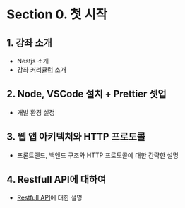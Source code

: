 # Section 0. 첫 시작

## 1. 강좌 소개

- Nestjs 소개
- 강좌 커리큘럼 소개

## 2. Node, VSCode 설치 + Prettier 셋업

- 개발 환경 설정

## 3. 웹 앱 아키텍쳐와 HTTP 프로토콜

- 프론트엔드, 백엔드 구조와 HTTP 프로토콜에 대한 간략한 설명

## 4. Restfull API에 대하여

- [Restfull API](https://docs.microsoft.com/ko-kr/azure/architecture/best-practices/api-design)에 대한 설명
